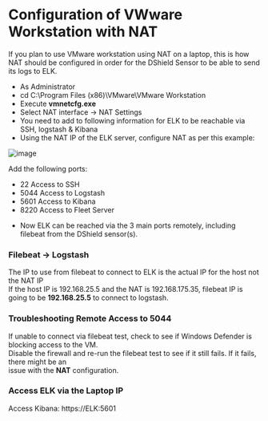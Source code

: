 # Configuration of VWware Workstation with NAT
If you plan to use VMware workstation using NAT on a laptop, this is how NAT should be configured in order for the DShield Sensor to be able to send its logs to ELK.<br>

- As Administrator<br>
- cd C:\Program Files (x86)\VMware\VMware Workstation<br>
- Execute **vmnetcfg.exe**<br>
- Select NAT interface -> NAT Settings
- You need to add to following information for ELK to be reachable via SSH, logstash & Kibana
- Using the NAT IP of the ELK server, configure NAT as per this example:

![image](https://github.com/bruneaug/DShield-SIEM/assets/48228401/5f8d7452-d77b-4f07-b2af-fa7b0f2482aa)

Add the following ports:
* 22 Access to SSH
* 5044 Access to Logstash
* 5601 Access to Kibana
* 8220 Access to Fleet Server

- Now ELK can be reached via the 3 main ports remotely, including filebeat from the DShield sensor(s).<br>

### Filebeat -> Logstash
The IP to use from filebeat to connect to ELK is the actual IP for the host not the NAT IP<br>
If the host IP is 192.168.25.5 and the NAT is 192.168.175.35, filebeat IP is going to be **192.168.25.5** to connect to logstash.<br>

### Troubleshooting Remote Access to 5044
If unable to connect via filebeat test, check to see if Windows Defender is blocking access to the VM.<br>
Disable the firewall and re-run the filebeat test to see if it still fails. If it fails, there might be an <br>
issue with the **NAT** configuration.

### Access ELK via the Laptop IP
Access Kibana: https://ELK:5601
